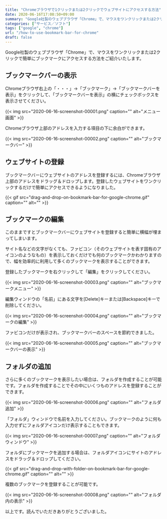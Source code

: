 ```yaml
---
title: "Chromeブラウザで1クリックまたは2クリックでウェブサイトにアクセスする方法"
date: 2020-06-16T17:08:50+09:00
summary: "Google社製のウェブブラウザ「Chrome」で、マウスをワンクリックまたは2クリックで簡単にブックマークにアクセスする方法をご紹介いたします。"
categories: ["サービス／ソフト"]
tags: ["google", "chrome"]
url: "/how-to-use-bookmark-bar-for-chrome"
draft: false
---
```


Google社製のウェブブラウザ「Chrome」で、マウスをワンクリックまたは2クリックで簡単にブックマークにアクセスする方法をご紹介いたします。

## ブックマークバーの表示

Chromeブラウザ右上の「・・・」→「ブックマーク」→「ブックマークバーを表示」をクリックして、「ブックマークバーを表示」の横にチェックボックスを表示させてください。

{{< img src="2020-06-16-screenshot-00001.png" caption="" alt="メニュー画面" >}}

Chromeブラウザ上部のアドレスを入力する項目の下に余白ができます。

{{< img src="2020-06-16-screenshot-00002.png" caption="" alt="ブックマークバー" >}}

## ウェブサイトの登録

ブックマークバーにウェブサイトのアドレスを登録するには、Chromeブラウザ上部のアドレスをドラッグ＆ドロップします。登録したウェブサイトをワンクリックするだけで簡単にアクセスできるようになりました。

{{< gif src="drag-and-drop-on-bookmark-bar-for-google-chrome.gif" caption="" alt="" >}}

## ブックマークの編集

このままですとブックマークバーにウェブサイトを登録すると簡単に横幅が埋まってしまいます。

サイト名などの文字がなくても、ファビコン（そのウェブサイトを表す固有のアイコンのようなもの）を表示しておくだけでも何のブックマークかわかりますので、幅を効率的に利用して多くのブックマークを表示することができます。

登録したブックマークを右クリックして「編集」をクリックしてください。

{{< img src="2020-06-16-screenshot-00003.png" caption="" alt="ブックマークメニュー" >}}

編集ウィンドウの「名前」にある文字を[Delete]キーまたは[Backspace]キーで削除してください。

{{< img src="2020-06-16-screenshot-00004.png" caption="" alt="ブックマークの編集" >}}

ファビコンだけが表示され、ブックマークバーのスペースを節約できました。

{{< img src="2020-06-16-screenshot-00005.png" caption="" alt="ブックマークバーの表示" >}}

## フォルダの追加

さらに多くのブックマークを表示したい場合は、フォルダを作成することが可能です。フォルダを作成することでその中にいくつものアドレスを登録することができます。

{{< img src="2020-06-16-screenshot-00006.png" caption="" alt="フォルダ追加" >}}


「フォルダ」ウィンドウで名前を入力してください。ブックマークのように何も入力せずにフォルダアイコンだけ表示することもできます。

{{< img src="2020-06-16-screenshot-00007.png" caption="" alt="フォルダウィンドウ" >}}

フォルダにブックマークを追加する場合は、フォルダアイコンにサイトのアドレスをドラッグ＆ドロップしてください。

{{< gif src="drag-and-drop-with-folder-on-bookmark-bar-for-google-chrome.gif" caption="" alt="" >}}

複数のブックマークを登録することが可能です。

{{< img src="2020-06-16-screenshot-00008.png" caption="" alt="フォルダ内の表示" >}}

以上です。読んでいただきありがとうございました。
